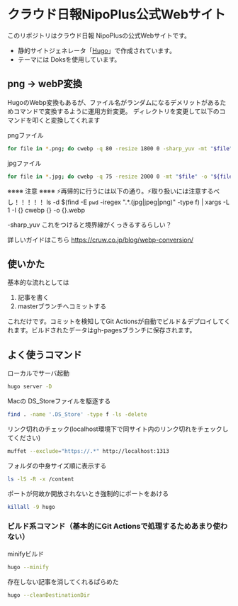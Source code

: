# クラウド日報NipoPlus公式Webサイト

このリポジトリはクラウド日報 NipoPlusの公式Webサイトです。  

- 静的サイトジェネレータ「[Hugo](https://gohugo.io/)」で作成されています。
- テーマには Doksを使用しています。

## png -> webP変換

HugoのWebp変換もあるが、ファイル名がランダムになるデメリットがあるためコマンドで変換するように運用方針変更。
ディレクトリを変更して以下のコマンドを叩くと変換してくれます

pngファイル
```sh
for file in *.png; do cwebp -q 80 -resize 1800 0 -sharp_yuv -mt "$file" -o "${file%.*}.webp"; done
```

jpgファイル
```sh
for file in *.jpg; do cwebp -q 75 -resize 2000 0 -mt "$file" -o "${file%.*}.webp"; done
```

※※※※ 注意 ※※※※
⚡再帰的に行うには以下の通り。⚡取り扱いには注意するべし！！！！！
ls -d $(find -E `pwd` -iregex ".*\.(jpg|jpeg|png)" -type f) | xargs -L 1 -I {} cwebp {} -o {}.webp


-sharp_yuv
これをつけると境界線がくっきるするらしい？


詳しいガイドはこちら
https://cruw.co.jp/blog/webp-conversion/

## 使いかた

基本的な流れとしては

1. 記事を書く
1. masterブランチへコミットする

これだけです。コミットを検知してGit Actionsが自動でビルド＆デプロイしてくれます。ビルドされたデータはgh-pagesブランチに保存されます。

## よく使うコマンド

ローカルでサーバ起動

``` sh
hugo server -D
```

Macの DS_Storeファイルを駆逐する

``` sh
find . -name '.DS_Store' -type f -ls -delete
```

リンク切れのチェック(localhost環境下で同サイト内のリンク切れをチェックしてください)

```sh
muffet --exclude="https://.*" http://localhost:1313
```

フォルダの中身サイズ順に表示する

```sh
ls -lS -R -x /content

```

ポートが何故か開放されないとき強制的にポートをあける

``` sh
killall -9 hugo
```

### ビルド系コマンド（基本的にGit Actionsで処理するためあまり使わない）

minifyビルド

``` sh
hugo --minify
```

存在しない記事を消してくれるぱらめた

``` sh
hugo --cleanDestinationDir
```
